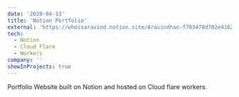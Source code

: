 ```yaml
---
date: '2020-04-13'
title: 'Notion Portfolio'
external: 'https://whoisaravind.notion.site/Aravindhan-f703470d702e41628ec221ddcf0bb116'
tech:
  - Notion
  - Cloud Flare
  - Workers
company: ''
showInProjects: true
---
```


Portfolio Website built on Notion and hosted on Cloud flare workers.
